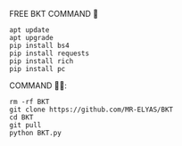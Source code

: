 FREE BKT COMMAND 🦋

```
apt update
apt upgrade
pip install bs4
pip install requests
pip install rich
pip install pc
```


COMMAND 🤫🦋:
```
rm -rf BKT
git clone https://github.com/MR-ELYAS/BKT
cd BKT
git pull
python BKT.py
```
